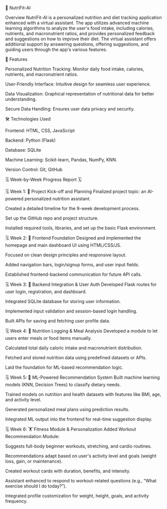 🥗 NutriFit-AI


Overview
NutriFit-AI is a personalized nutrition and diet tracking application enhanced with a virtual assistant. The app utilizes advanced machine learning algorithms to analyze the user's food intake, including calories, nutrients, and macronutrient ratios, and provides personalized feedback and suggestions on how to improve their diet. The virtual assistant offers additional support by answering questions, offering suggestions, and guiding users through the app's various features.


🌟 Features

Personalized Nutrition Tracking: Monitor daily food intake, calories, nutrients, and macronutrient ratios.

User-Friendly Interface: Intuitive design for seamless user experience.

Data Visualization: Graphical representation of nutritional data for better understanding.

Secure Data Handling: Ensures user data privacy and security.


🛠️ Technologies Used


Frontend: HTML, CSS, JavaScript

Backend: Python (Flask)

Database: SQLite

Machine Learning: Scikit-learn, Pandas, NumPy, KNN.
  
Version Control: Git, GitHub




🗓️ Week-by-Week Progress Report 🗓️




  🗓️ Week 1: 🚀 Project Kick-off and Planning
  Finalized project topic: an AI-powered personalized nutrition assistant.
  
  Created a detailed timeline for the 9-week development process.
  
  Set up the GitHub repo and project structure.
  
  Installed required tools, libraries, and set up the basic Flask environment.

  
  
  🗓️ Week 2: 🎨 Frontend Foundation
  Designed and implemented the homepage and main dashboard UI using HTML/CSS/JS.
  
  Focused on clean design principles and responsive layout.
  
  Added navigation bars, login/signup forms, and user input fields.
  
  Established frontend-backend communication for future API calls.


  
  🗓️ Week 3: 🔧 Backend Integration & User Auth
  Developed Flask routes for user login, registration, and dashboard.
  
  Integrated SQLite database for storing user information.
  
  Implemented input validation and session-based login handling.
  
  Built APIs for saving and fetching user profile data.


  
  🗓️ Week 4: 🧮 Nutrition Logging & Meal Analysis
  Developed a module to let users enter meals or food items manually.
  
  Calculated total daily caloric intake and macronutrient distribution.
  
  Fetched and stored nutrition data using predefined datasets or APIs.
  
  Laid the foundation for ML-based recommendation logic.



  🗓️ Week 5: 🤖 ML-Powered Recommendation System
  Built machine learning models (KNN, Decision Trees) to classify dietary needs.
  
  Trained models on nutrition and health datasets with features like BMI, age, and activity level.
  
  Generated personalized meal plans using prediction results.
  
  Integrated ML output into the frontend for real-time suggestion display.



  🗓️ Week 6: 🏋️ Fitness Module & Personalization
  Added Workout Recommendation Module:
  
  Suggests full-body beginner workouts, stretching, and cardio routines.
  
  Recommendations adapt based on user's activity level and goals (weight loss, gain, or maintenance).
  
  Created workout cards with duration, benefits, and intensity.
  
  Assistant enhanced to respond to workout-related questions (e.g., “What exercise should I do today?”).
  
  Integrated profile customization for weight, height, goals, and activity frequency.


